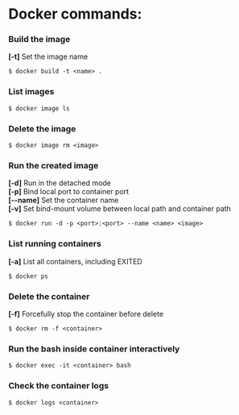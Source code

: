 # Docker commands:

### Build the image
**[-t]** Set the image name
```
$ docker build -t <name> .
```

### List images
```
$ docker image ls
```

### Delete the image
```
$ docker image rm <image>
```

### Run the created image
**[-d]** Run in the detached mode \
**[-p]** Bind local port to container port \
**[--name]** Set the container name \
**[-v]** Set bind-mount volume between local path and container path
```
$ docker run -d -p <port>:<port> --name <name> <image>
```

### List running containers
**[-a]** List all containers, including EXITED
```
$ docker ps
```

### Delete the container
**[-f]** Forcefully stop the container before delete
```
$ docker rm -f <container>
```

### Run the bash inside container interactively
```
$ docker exec -it <container> bash
```

### Check the container logs
```
$ docker logs <container>
```
